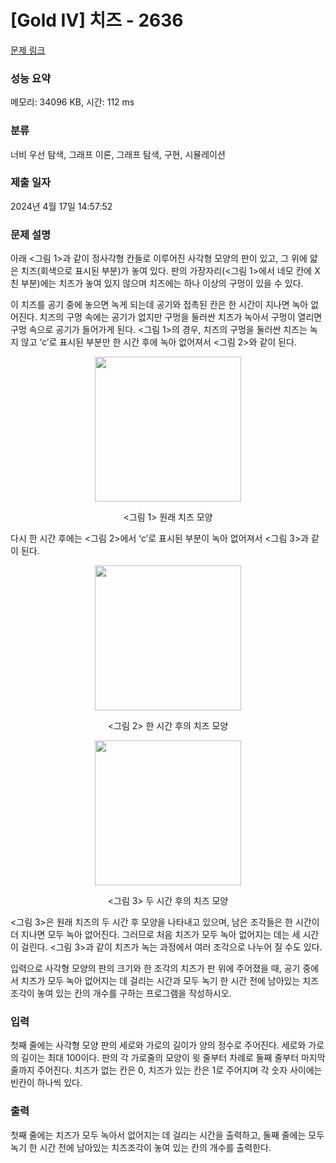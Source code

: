 # [Gold IV] 치즈 - 2636 

[문제 링크](https://www.acmicpc.net/problem/2636) 

### 성능 요약

메모리: 34096 KB, 시간: 112 ms

### 분류

너비 우선 탐색, 그래프 이론, 그래프 탐색, 구현, 시뮬레이션

### 제출 일자

2024년 4월 17일 14:57:52

### 문제 설명

<p>아래 <그림 1>과 같이 정사각형 칸들로 이루어진 사각형 모양의 판이 있고, 그 위에 얇은 치즈(회색으로 표시된 부분)가 놓여 있다. 판의 가장자리(<그림 1>에서 네모 칸에 X친 부분)에는 치즈가 놓여 있지 않으며 치즈에는 하나 이상의 구멍이 있을 수 있다.</p>

<p>이 치즈를 공기 중에 놓으면 녹게 되는데 공기와 접촉된 칸은 한 시간이 지나면 녹아 없어진다. 치즈의 구멍 속에는 공기가 없지만 구멍을 둘러싼 치즈가 녹아서 구멍이 열리면 구멍 속으로 공기가 들어가게 된다. <그림 1>의 경우, 치즈의 구멍을 둘러싼 치즈는 녹지 않고 ‘c’로 표시된 부분만 한 시간 후에 녹아 없어져서 <그림 2>와 같이 된다.</p>

<p style="text-align: center;"><img alt="" src="https://upload.acmicpc.net/9b0f0cfb-007d-4ea8-8e6f-e397728b5c8e/-/preview/" style="width: 234px; height: 232px;"></p>

<p style="text-align: center;"><그림 1> 원래 치즈 모양</p>

<p>다시 한 시간 후에는 <그림 2>에서 ‘c’로 표시된 부분이 녹아 없어져서 <그림 3>과 같이 된다.</p>

<p style="text-align: center;"><img alt="" src="https://upload.acmicpc.net/b099f661-9788-4183-bd62-1e98e6f184e7/-/preview/" style="width: 234px; height: 232px;"></p>

<p style="text-align: center;"><그림 2> 한 시간 후의 치즈 모양</p>

<p style="text-align: center;"><img alt="" src="https://upload.acmicpc.net/58fc0743-794b-4e27-84e8-fe491ec7bf3d/-/preview/" style="width: 234px; height: 232px;"></p>

<p style="text-align: center;"><그림 3> 두 시간 후의 치즈 모양</p>

<p><그림 3>은 원래 치즈의 두 시간 후 모양을 나타내고 있으며, 남은 조각들은 한 시간이 더 지나면 모두 녹아 없어진다. 그러므로 처음 치즈가 모두 녹아 없어지는 데는 세 시간이 걸린다. <그림 3>과 같이 치즈가 녹는 과정에서 여러 조각으로 나누어 질 수도 있다.</p>

<p>입력으로 사각형 모양의 판의 크기와 한 조각의 치즈가 판 위에 주어졌을 때, 공기 중에서 치즈가 모두 녹아 없어지는 데 걸리는 시간과 모두 녹기 한 시간 전에 남아있는 치즈조각이 놓여 있는 칸의 개수를 구하는 프로그램을 작성하시오.</p>

### 입력 

 <p>첫째 줄에는 사각형 모양 판의 세로와 가로의 길이가 양의 정수로 주어진다. 세로와 가로의 길이는 최대 100이다. 판의 각 가로줄의 모양이 윗 줄부터 차례로 둘째 줄부터 마지막 줄까지 주어진다. 치즈가 없는 칸은 0, 치즈가 있는 칸은 1로 주어지며 각 숫자 사이에는 빈칸이 하나씩 있다.</p>

### 출력 

 <p>첫째 줄에는 치즈가 모두 녹아서 없어지는 데 걸리는 시간을 출력하고, 둘째 줄에는 모두 녹기 한 시간 전에 남아있는 치즈조각이 놓여 있는 칸의 개수를 출력한다.</p>

